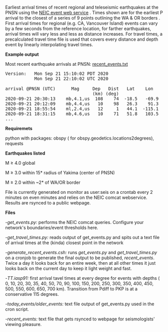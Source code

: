 Earliest arrival times of recent regional and teleseismic earthquakes at the PNSN using the <a href="https://earthquake.usgs.gov/fdsnws/event/1">NEIC event web service</a> . Times shown are for the earliest P arrival to the closest of a series of 9 points outlining the WA & OR borders . First arrival times for regional (e.g. CA, Vancouver Island) events can vary by a few seconds from the reference location, for farther earthquakes, arrival times will vary less and less as distance increases.  For travel times, a precalculated travel time file is used that covers every distance and depth event by linearly interpolating travel times.

**Example output**

Most recent earthquake arrivals at PNSN: <a href="https://seismo.ess.washington.edu/ahutko/recent_events.txt">recent_events.txt</a>
<pre>
Version:   Mon Sep 21 15:10:02 PDT 2020
           Mon Sep 21 22:10:02 UTC 2020
 
arrival @PNSN (UTC)      Mag     Dep   Dist   Lat    Lon     Location
                                 (km) (deg)
2020-09-21 20:30:13    mb,4.1,us  108    74  -18.5   -69.9   Arica, Chile
2020-09-21 20:12:09    mb,4.4,us   10    98   26.3    91.3   H\xc4\x81jo, India
2020-09-21 18:55:54    ml,2.4,us   12     1   44.1  -115.1   Stanley, Idaho
2020-09-21 18:31:15    mb,4.6,us   10    71   51.8   103.5   Kultuk, Russia
...
</pre>

**Requiremets**

python with packages: obspy ( for obspy.geodetics.locations2degrees), requests

**Earthquakes listed**

M ≥ 4.0 global

M ≥ 3.0 within 15* radius of Yakima (center of PNSN)

M ≥ 2.0 within ~2* of WA/OR border

File is currently generated on monitor as user:seis on a crontab every 2 minutes on even minutes and relies on the NEIC comcat webservice.  Results are rsynced to a public webpage.

**Files**

-*get_events.py:*  performs the NEIC comcat queries.  Configure your network's boundaries/event thresholds here.

-*get_travel_times.py:*  reads output of get_events.py and spits out a text file of arrival times at the (kinda) closest point in the network

-*generate_recent_events.csh:*  runs *get_events.py* and *get_travel_times.py* on a cronjob to generate the final output to be published, *recent_events*.  Twice a day it looks back for an entire week, then at all other times it just looks back on the current day to keep it light weight and fast.

-*TT.iasp91:* first arrival tavel times at every degree for events with depths ( 0, 10, 20, 30, 35, 40, 50, 70, 90, 100, 150, 200, 250, 300, 350, 400, 450, 500, 550, 600, 650, 700 km).  Transition from Pdiff to PKP is at a conservative 115 degrees.

-*today_events/older_events:* text file output of get_events.py used in the cron script.

-*recent_events:* text file that gets rsynced to webpage for seismologists' viewing pleasure.
